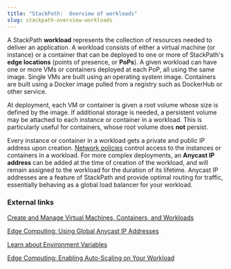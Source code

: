 ```yaml
---
title: "StackPath:  Overview of workloads"
slug: stackpath-overview-workloads
---
```



A StackPath **workload** represents the collection of resources needed to deliver an application.  A workload consists of either a virtual machine (or instance) or a container that can be deployed to one or more of StackPath's **edge locations** (points of presence, or **PoPs**).  A given workload can have one or more VMs or containers deployed at each PoP, all using the same image.  Single VMs are built using an operating system image. Containers are built using a Docker image pulled from a registry such as DockerHub or other service.

At deployment, each VM or container is given a root volume whose size is defined by the image.  If additional storage is needed, a persistent volume may be attached to each instance or container in a workload.  This is particularly useful for containers, whose root volume does **not** persist.

Every instance or container in a workload gets a private and public IP address upon creation.  [Network policies](stackpack-network-policies.md) control access to the instances or containers in a workload.  For more complex deployments, an **Anycast IP address** can be added at the time of creation of the workload, and will remain assigned to the workload for the duration of its lifetime.  Anycast IP addresses are a feature of StackPath and provide optimal routing for traffic, essentially behaving as a global load balancer for your workload.  <!-- Need to show where Anycast IPs send traffic.  This is not clear to me at this time. -->

### External links

[Create and Manage Virtual Machines, Containers, and Workloads](https://support.stackpath.com/hc/en-us/articles/360022756051-Create-and-Manage-Virtual-Machines-Containers-and-Workloads)

[Edge Computing: Using Global Anycast IP Addresses](https://support.stackpath.com/hc/en-us/articles/360022801751-Edge-Computing-Using-Global-Anycast-IP-Addresses)

[Learn about Environment Variables](https://support.stackpath.com/hc/en-us/articles/360022768891)

[Edge Computing:  Enabling Auto-Scaling on Your Workload](https://support.stackpath.com/hc/en-us/articles/360034604611-Edge-Computing-Enabling-Auto-Scaling-on-Your-Workload)
